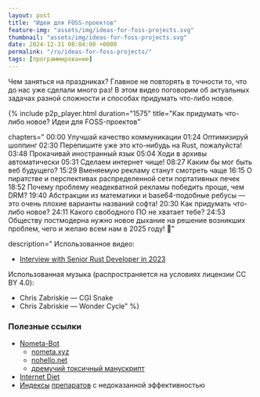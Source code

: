 ```yaml
---
layout: post
title: "Идеи для FOSS-проектов"
feature-img: "assets/img/ideas-for-foss-projects.svg"
thumbnail: "assets/img/ideas-for-foss-projects.svg"
date: 2024-12-31 08:04:00 +0000
permalink: "/ru/ideas-for-foss-projects/"
tags: [программирование]
---
```


Чем заняться на праздниках?
Главное не повторять в точности то, что до нас уже сделали много раз!
В этом видео поговорим об актуальных задачах разной сложности и способах придумать что-либо новое.

<!--more-->

{% include p2p_player.html
  duration="1575"
  title="Как придумать что-либо новое? Идеи для FOSS-проектов"

  chapters="
00:00 Улучшай качество коммуникации
01:24 Оптимизируй шоппинг
02:30 Перепишите уже это кто-нибудь на Rust, пожалуйста!
03:48 Прокачивай иностранный язык
05:04 Ходи в архивы автоматически
05:31 Сделаем интернет чище!
08:27 Каким бы мог быть веб будущего?
15:29 Вменяемую рекламу станут смотреть чаще
16:15 О пиратстве и перспективах распределенной сети портативных печек
18:52 Почему проблему неадекватной рекламы победить проще, чем DRM?
19:40 Абстракции из математики и base64-подобные ребусы — это очень плохие варианты названий софта!
20:30 Как придумать что-либо новое?
24:11 Какого свободного ПО не хватает тебе?
24:53 Обществу постмодерна нужно новое дыхание на решение возникших проблем, чего и желаю всем нам в 2025 году! 🎄"

  description="
Использованное видео:
- [Interview with Senior Rust Developer in 2023](https://youtu.be/TGfQu0bQTKc)

Использованная музыка (распространяется на условиях лицензии CC BY 4.0):
- Chris Zabriskie — CGI Snake
- Chris Zabriskie — Wonder Cycle"
%}

### Полезные ссылки
- [Nometa-Bot](https://github.com/SimulatorML/Nometa-Bot#readme)
    - [nometa.xyz](https://nometa.xyz/ru)
    - [nohello.net](https://nohello.net/ru)
    - [дремучий токсичный манускрипт](https://sitengine.ru/smart-question-ru.html)
- [Internet Diet](https://github.com/transitive-bullshit/internet-diet#readme)
- [Индексы](https://ru.wikipedia.org/wiki/%D0%9A%D0%B0%D1%82%D0%B5%D0%B3%D0%BE%D1%80%D0%B8%D1%8F:%D0%9B%D0%B5%D0%BA%D0%B0%D1%80%D1%81%D1%82%D0%B2%D0%B5%D0%BD%D0%BD%D1%8B%D0%B5_%D1%81%D1%80%D0%B5%D0%B4%D1%81%D1%82%D0%B2%D0%B0_%D1%81_%D0%BD%D0%B5%D0%B4%D0%BE%D0%BA%D0%B0%D0%B7%D0%B0%D0%BD%D0%BD%D0%BE%D0%B9_%D1%8D%D1%84%D1%84%D0%B5%D0%BA%D1%82%D0%B8%D0%B2%D0%BD%D0%BE%D1%81%D1%82%D1%8C%D1%8E) [препаратов](https://encyclopatia.ru/wiki/%D0%A0%D0%B0%D1%81%D1%81%D1%82%D1%80%D0%B5%D0%BB%D1%8C%D0%BD%D1%8B%D0%B9_%D1%81%D0%BF%D0%B8%D1%81%D0%BE%D0%BA_%D0%BF%D1%80%D0%B5%D0%BF%D0%B0%D1%80%D0%B0%D1%82%D0%BE%D0%B2) с недоказанной эффективностью
